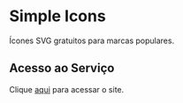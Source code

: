 # Simple Icons

Ícones SVG gratuitos para marcas populares.

## Acesso ao Serviço

Clique [aqui](https://simpleicons.org) para acessar o site.